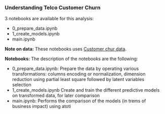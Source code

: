 ### Understanding Telco Customer Churn

3 notebooks are available for this analysis:
- 0_prepare_data.ipynb
- 1_create_models.ipynb
- main.ipynb


__Note on data:__
These notebooks uses [Customer chur data](https://www.kaggle.com/lava18/google-play-store-apps).

__Notebooks:__ 
The description of the notebooks are the following:
- 0_prepare_data.ipynb:
  Prepare the data by operating various transformations: columns encoding or normalization, dimension reduction using partial least square followed by latent variables selection
- 1_create_models.ipynb
  Create and train the different predictive models on transformed data, for later comparison
- main.ipynb:
  Performs the comparison of the models (in trems of business impact) using atoti